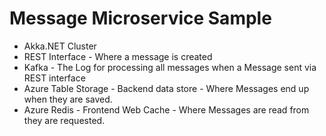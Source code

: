 # Message Microservice Sample

- Akka.NET Cluster
- REST Interface - Where a message is created
- Kafka - The Log for processing all messages when a Message sent via REST interface
- Azure Table Storage - Backend data store - Where Messages end up when they are saved.
- Azure Redis - Frontend Web Cache - Where Messages are read from they are requested.
